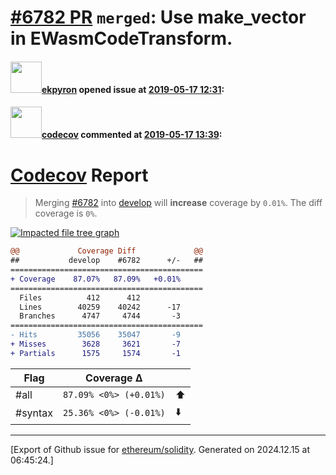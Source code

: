 # [\#6782 PR](https://github.com/ethereum/solidity/pull/6782) `merged`: Use make_vector in EWasmCodeTransform.

#### <img src="https://avatars.githubusercontent.com/u/1347491?v=4" width="50">[ekpyron](https://github.com/ekpyron) opened issue at [2019-05-17 12:31](https://github.com/ethereum/solidity/pull/6782):



#### <img src="https://avatars.githubusercontent.com/in/254?v=4" width="50">[codecov](https://github.com/apps/codecov) commented at [2019-05-17 13:39](https://github.com/ethereum/solidity/pull/6782#issuecomment-493456954):

# [Codecov](https://codecov.io/gh/ethereum/solidity/pull/6782?src=pr&el=h1) Report
> Merging [#6782](https://codecov.io/gh/ethereum/solidity/pull/6782?src=pr&el=desc) into [develop](https://codecov.io/gh/ethereum/solidity/commit/4f3b7b232b375dc4d8134eabc839c30b981adf8d?src=pr&el=desc) will **increase** coverage by `0.01%`.
> The diff coverage is `0%`.

[![Impacted file tree graph](https://codecov.io/gh/ethereum/solidity/pull/6782/graphs/tree.svg?width=650&token=87PGzVEwU0&height=150&src=pr)](https://codecov.io/gh/ethereum/solidity/pull/6782?src=pr&el=tree)

```diff
@@             Coverage Diff             @@
##           develop    #6782      +/-   ##
===========================================
+ Coverage    87.07%   87.09%   +0.01%     
===========================================
  Files          412      412              
  Lines        40259    40242      -17     
  Branches      4747     4744       -3     
===========================================
- Hits         35056    35047       -9     
+ Misses        3628     3621       -7     
+ Partials      1575     1574       -1
```

| Flag | Coverage Δ | |
|---|---|---|
| #all | `87.09% <0%> (+0.01%)` | :arrow_up: |
| #syntax | `25.36% <0%> (-0.01%)` | :arrow_down: |


-------------------------------------------------------------------------------



[Export of Github issue for [ethereum/solidity](https://github.com/ethereum/solidity). Generated on 2024.12.15 at 06:45:24.]
